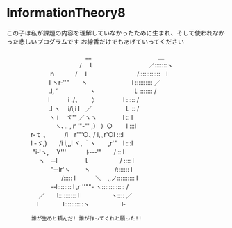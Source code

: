 # InformationTheory8
この子は私が課題の内容を理解していなかったために生まれ、そして使われなかった悲しいプログラムです
お線香だけでもあげていってください

  
　　　　　　　　　　　　　__　　　　　　　　　　　＿  
　　　　　　　　　　　　/　ｌ　　　　　　　　　／:::::::ヽ  
　　　　　　　ｎ　　　 /　 l　　　　　　　　 /::::::::::::　l  
　　　　　　　l ヽr‐''"　　ヽ　　　　　　　 l :::::::::: ／  
　　　　　　　.l, ´　　　　　 ヽ　　　　　　ｌ ::::::: /  
　　　 　 　 　l　　　i ./、　　 〉 　 　 　 l ::::: /  
　　　　　　　.l ヽ　 i/i;i l　／　　　　 　ｌ :: /  
　　　　　　　ヽ i 　ヾ'" ／ヽヽ　　　　 l :: l  
　　　　　　　　ヽ､.. ,ｒ'"-"' ,） ）○　　 l :::l  
　　　　r‐ｔ ､　　　/i　r'"'○､ / i,,,r'○l :::l  
　　　　l -ゞ,)　　/i i,,,i ヾ, ｀ヽ　　,r'"　l :::l  
　　　　 "i‐'ヽ,　 Y'''　　　 ﾄ--‐'"　　/ :: l  
　　　　　 ヽ　‐-l　　　　 ｌ　　　　　/ :::: l  
　　　　　　　 "‐-lr'ヽ　　 ヽ　　　　/::::::: l  
　　　　　　　　　/::::: l　　　 ＼　,,ノ:::::::::: l  
　　　　　　　 -‐l:::::::: l ,r ''""- ヽ::::::::::::: /  
　　　　　 ／　　l:::::::::: l　　　　　 ヽ:::: ／  
　　　　　l　　　　l:::::::::::ヽ　　　　　 l‐
   
            誰が生めと頼んだ! 誰が作ってくれと願った!!
